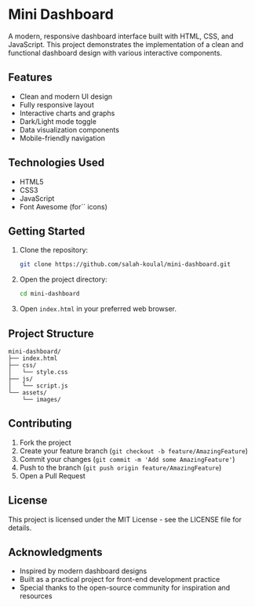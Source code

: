 # Mini Dashboard

A modern, responsive dashboard interface built with HTML, CSS, and JavaScript. This project demonstrates the implementation of a clean and functional dashboard design with various interactive components.

## Features

- Clean and modern UI design
- Fully responsive layout
- Interactive charts and graphs
- Dark/Light mode toggle
- Data visualization components
- Mobile-friendly navigation

## Technologies Used

- HTML5
- CSS3
- JavaScript
- Font Awesome (for`` icons)

## Getting Started

1. Clone the repository:
   ```bash
   git clone https://github.com/salah-koulal/mini-dashboard.git
   ```

2. Open the project directory:
   ```bash
   cd mini-dashboard
   ```

3. Open `index.html` in your preferred web browser.

## Project Structure

```
mini-dashboard/
├── index.html
├── css/
│   └── style.css
├── js/
│   └── script.js
└── assets/
    └── images/
```

## Contributing

1. Fork the project
2. Create your feature branch (`git checkout -b feature/AmazingFeature`)
3. Commit your changes (`git commit -m 'Add some AmazingFeature'`)
4. Push to the branch (`git push origin feature/AmazingFeature`)
5. Open a Pull Request

## License

This project is licensed under the MIT License - see the LICENSE file for details.

## Acknowledgments

- Inspired by modern dashboard designs
- Built as a practical project for front-end development practice
- Special thanks to the open-source community for inspiration and resources